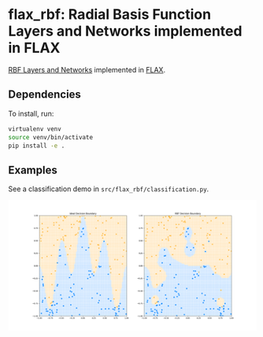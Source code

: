 # flax_rbf: Radial Basis Function Layers and Networks implemented in FLAX

[RBF Layers and Networks](https://en.wikipedia.org/wiki/Radial_basis_function_network) implemented in [FLAX](https://flax.readthedocs.io/en/latest/index.html).

## Dependencies
To install, run:
```bash
virtualenv venv
source venv/bin/activate
pip install -e .
```

## Examples
See a classification demo in ```src/flax_rbf/classification.py```.

<p align="center">
  <img src="classification.png">
</p>
